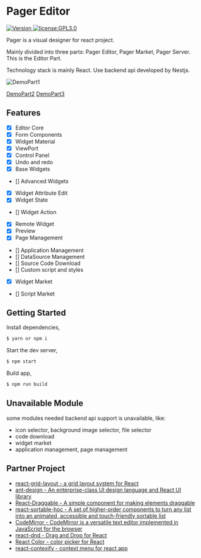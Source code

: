 # Pager Editor

<p>
  <a href="#" target="_blank">
  <img alt="Version" src="https://img.shields.io/badge/version-0.1.2-blue.svg?cacheSeconds=2592000" />
  </a>
  <a href="#" target="_blank">
    <img alt="license:GPL3.0" src="https://img.shields.io/badge/license-GPL3.0-yellow.svg" />
  </a>
</p>

Pager is a visual designer for react project.

Mainly divided into three parts: Pager Editor, Pager Market, Pager Server. This is the Editor Part.

Technology stack is mainly React. Use backend api developed by Nestjs.

![DemoPart1](https://i.imgur.com/PGVA9O9.gif)

[DemoPart2](https://i.imgur.com/rVp2vSL.gif)
[DemoPart3](https://i.imgur.com/aWKz0Nw.gif)

## Features

- [x] Editor Core
- [x] Form Components
- [x] Widget Material
- [x] ViewPort
- [x] Control Panel
- [x] Undo and redo
- [x] Base Widgets
- [] Advanced Widgets
- [x] Widget Attribute Edit
- [x] Widget State
- [] Widget Action
- [x] Remote Widget
- [x] Preview
- [x] Page Management
- [] Application Management
- [] DataSource Management
- [] Source Code Download
- [] Custom script and styles
- [x] Widget Market
- [] Script Market

## Getting Started

Install dependencies,

```bash
$ yarn or npm i
```

Start the dev server,

```bash
$ npm start
```

Build app,

```bash
$ npm run build
```

## Unavailable Module

some modules needed backend api support is unavailable, like:
* icon selector, background image selector, file selector
* code download
* widget market
* application management, page management

## Partner Project

* [react-grid-layout - a grid layout system for React](https://github.com/react-grid-layout/react-grid-layout)
* [ant-design - An enterprise-class UI design language and React UI library](https://github.com/ant-design/ant-design)
* [React-Draggable - A simple component for making elements draggable](https://github.com/react-grid-layout/react-draggable)
* [react-sortable-hoc - A set of higher-order components to turn any list into an animated, accessible and touch-friendly sortable list](https://github.com/clauderic/react-sortable-hoc)
* [CodeMirror - CodeMirror is a versatile text editor implemented in JavaScript for the browser](https://github.com/codemirror/CodeMirror)
* [react-dnd - Drag and Drop for React](https://github.com/react-dnd/react-dnd)
* [React Color - color picker for React](https://github.com/casesandberg/react-color)
* [react-contexify - context menu for react app](https://github.com/fkhadra/react-contexify)